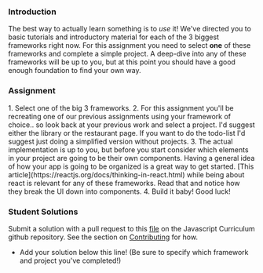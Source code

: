 ### Introduction
The best way to actually learn something is to _use_ it! We've directed you to basic tutorials and introductory material for each of the 3 biggest frameworks right now.  For this assignment you need to select **one** of these frameworks and complete a simple project.  A deep-dive into any of these frameworks will be up to you, but at this point you should have a good enough foundation to find your own way.
### Assignment

<div class="lesson-content__panel" markdown="1">
1. Select one of the big 3 frameworks. 
2. For this assignment you'll be recreating one of our previous assignments using your framework of choice.. so look back at your previous work and select a project.  I'd suggest either the library or the restaurant page.  If you want to do the todo-list I'd suggest just doing a simplified version without projects.
3. The actual implementation is up to you, but before you start consider which elements in your project are going to be their own components.  Having a general idea of how your app is going to be organized is a great way to get started. [This article](https://reactjs.org/docs/thinking-in-react.html) while being about react is relevant for any of these frameworks.  Read that and notice how they break the UI down into components.
4. Build it baby!  Good luck!
</div>

### Student Solutions
Submit a solution with a pull request to this [file](https://github.com/TheOdinProject/javascript_curriculum/blob/master/frameworks/frameworks-project.md) on the Javascript Curriculum github repository. See the section on [Contributing](http://github.com/TheOdinProject/curriculum/blob/master/contributing.md) for how.

- Add your solution below this line! (Be sure to specify which framework and project you've completed!)
